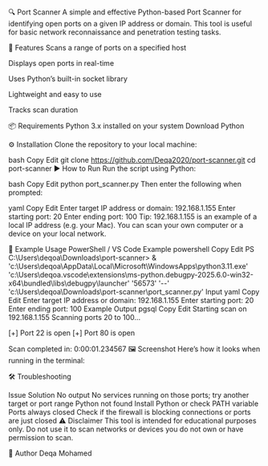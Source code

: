 
🔍 Port Scanner
A simple and effective Python-based Port Scanner for identifying open ports on a given IP address or domain. This tool is useful for basic network reconnaissance and penetration testing tasks.

🧰 Features
Scans a range of ports on a specified host

Displays open ports in real-time

Uses Python’s built-in socket library

Lightweight and easy to use

Tracks scan duration

📦 Requirements
Python 3.x installed on your system
Download Python

⚙️ Installation
Clone the repository to your local machine:

bash
Copy
Edit
git clone https://github.com/Deqa2020/port-scanner.git
cd port-scanner
▶️ How to Run
Run the script using Python:

bash
Copy
Edit
python port_scanner.py
Then enter the following when prompted:

yaml
Copy
Edit
Enter target IP address or domain: 192.168.1.155
Enter starting port: 20
Enter ending port: 100
Tip: 192.168.1.155 is an example of a local IP address (e.g. your Mac). You can scan your own computer or a device on your local network.

🧪 Example Usage
PowerShell / VS Code Example
powershell
Copy
Edit
PS C:\Users\deqoa\Downloads\port-scanner> & 'c:\Users\deqoa\AppData\Local\Microsoft\WindowsApps\python3.11.exe' 'c:\Users\deqoa\.vscode\extensions\ms-python.debugpy-2025.6.0-win32-x64\bundled\libs\debugpy\launcher' '56573' '--' 'c:\Users\deqoa\Downloads\port-scanner\port_scanner.py'
Input
yaml
Copy
Edit
Enter target IP address or domain: 192.168.1.155
Enter starting port: 20
Enter ending port: 100
Example Output
pgsql
Copy
Edit
Starting scan on 192.168.1.155
Scanning ports 20 to 100...

[+] Port 22 is open
[+] Port 80 is open

Scan completed in: 0:00:01.234567
🖼️ Screenshot
Here’s how it looks when running in the terminal:



🛠️ Troubleshooting

Issue	Solution
No output	No services running on those ports; try another target or port range
Python not found	Install Python or check PATH variable
Ports always closed	Check if the firewall is blocking connections or ports are just closed
⚠️ Disclaimer
This tool is intended for educational purposes only.
Do not use it to scan networks or devices you do not own or have permission to scan.

👤 Author
Deqa Mohamed








